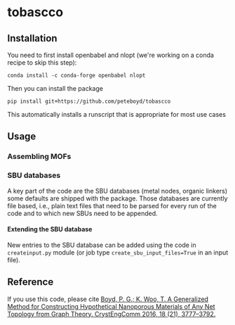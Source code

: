 # tobascco

## Installation

You need to first install openbabel and nlopt (we're working on a conda recipe to skip this step):

```
conda install -c conda-forge openbabel nlopt
```

Then you can install the package

```
pip install git+https://github.com/peteboyd/tobascco
```

This automatically installs a runscript that is appropriate for most use cases

## Usage

### Assembling MOFs

### SBU databases

A key part of the code are the SBU databases (metal nodes, organic linkers) some defaults are shipped with the package. Those databases are currently file based, i.e., plain text files that need to be parsed for every run of the code and to which new SBUs need to be appended.

#### Extending the SBU database

New entries to the SBU database can be added using the code in `createinput.py` module (or job type `create_sbu_input_files=True` in an input file).

## Reference

If you use this code, please cite [Boyd, P. G.; K. Woo, T. A Generalized Method for Constructing Hypothetical Nanoporous Materials of Any Net Topology from Graph Theory. CrystEngComm 2016, 18 (21), 3777–3792.](https://doi.org/10.1039/C6CE00407E.)
